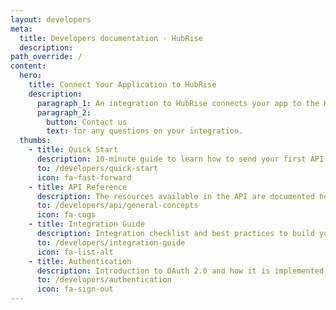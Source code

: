 ```yaml
---
layout: developers
meta:
  title: Developers documentation - HubRise
  description:
path_override: /
content:
  hero:
    title: Connect Your Application to HubRise
    description:
      paragraph_1: An integration to HubRise connects your app to the HubRise ecosystem.
      paragraph_2:
        button: Contact us
        text: for any questions on your integration.
  thumbs:
    - title: Quick Start
      description: 10-minute guide to learn how to send your first API requests
      to: /developers/quick-start
      icon: fa-fast-forward
    - title: API Reference
      description: The resources available in the API are documented here
      to: /developers/api/general-concepts
      icon: fa-cogs
    - title: Integration Guide
      description: Integration checklist and best practices to build your integration with HubRise
      to: /developers/integration-guide
      icon: fa-list-alt
    - title: Authentication
      description: Introduction to OAuth 2.0 and how it is implemented in HubRise
      to: /developers/authentication
      icon: fa-sign-out
---
```

